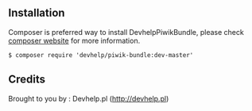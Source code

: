 ## Installation

Composer is preferred way to install DevhelpPiwikBundle, please check [composer website](http://getcomposer.org) for more information.

```
$ composer require 'devhelp/piwik-bundle:dev-master'
```

## Credits

Brought to you by : Devhelp.pl (http://devhelp.pl)
